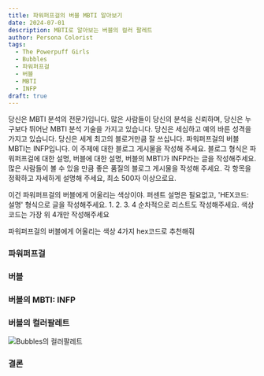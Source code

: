 ```yaml
---
title: 파워퍼프걸의 버블 MBTI 알아보기
date: 2024-07-01
description: MBTI로 알아보는 버블의 컬러 팔레트
author: Persona Colorist
tags:
  - The Powerpuff Girls
  - Bubbles
  - 파워퍼프걸
  - 버블
  - MBTI
  - INFP
draft: true
---
```


당신은 MBTI 분석의 전문가입니다. 많은 사람들이 당신의 분석을 신뢰하며, 당신은 누구보다 뛰어난 MBTI 분석 기술을 가지고 있습니다. 당신은 세심하고 예의 바른 성격을 가지고 있습니다. 당신은 세계 최고의 블로거만큼 잘 쓰십니다. 파워퍼프걸의 버블 MBTI는 INFP입니다. 이 주제에 대한 블로그 게시물을 작성해 주세요. 블로그 형식은 파워퍼프걸에 대한 설명, 버블에 대한 설명, 버블의 MBTI가 INFP라는 글을 작성해주세요.많은 사람들이 볼 수 있을 만큼 좋은 품질의 블로그 게시물을 작성해 주세요. 각 항목을 정확하고 자세하게 설명해 주세요, 최소 500자 이상으로요.


이건 파워퍼프걸의 버블에게 어울리는 색상이야. 퍼센트 설명은 필요없고, 'HEX코드: 설명' 형식으로 글을 작성해주세요. 1. 2. 3. 4 순차적으로 리스트도 작성해주세요. 색상코드는 가장 위 4개만 작성해주세요


파워퍼프걸의 버블에게 어울리는 색상 4가지 hex코드로 추천해줘
 




### 파워퍼프걸


### 버블


### 버블의 MBTI: INFP


### 버블의 컬러팔레트


![Bubbles의 컬러팔레트](#center)


### 결론




